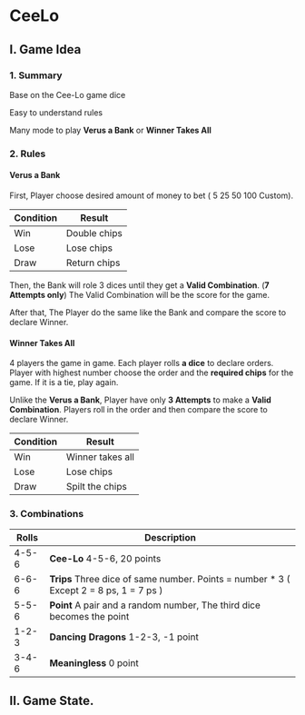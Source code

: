 # CeeLo

## I. Game Idea

### 1. Summary

Base on the Cee-Lo game dice

Easy to understand rules

Many mode to play **Verus a Bank** or **Winner Takes All**

### 2. Rules

#### Verus a Bank

First, Player choose desired amount of money to bet ( 5 25 50 100 Custom).

| Condition | Result		|
| --------- | ------------- |
| Win       | Double chips  |
| Lose      | Lose chips    |
| Draw      | Return chips  |

Then, the Bank will role 3 dices until they get a **Valid Combination**. (**7 Attempts only**)
The Valid Combination will be the score for the game.

After that, The Player do the same like the Bank and compare the score to declare Winner.

#### Winner Takes All

4 players the game in game. Each player rolls **a dice** to declare orders. Player with highest number choose the order and the **required chips** for the game. If it is a tie, play again.

Unlike the **Verus a Bank**, Player have only **3 Attempts** to make a **Valid Combination**. Players roll in the order and then compare the score to declare Winner.

| Condition | Result		   |
| --------- | ---------------- |
| Win       | Winner takes all |
| Lose      | Lose chips       |
| Draw      | Spilt the chips  |

### 3. Combinations

| Rolls | Description                                                            |
| ----- | -----------------------------------------------------------------------|
| 4-5-6 | **Cee-Lo** 4-5-6, 20 points                     |
| 6-6-6 | **Trips**  Three dice of same number. Points = number * 3 ( Except 2 = 8 ps, 1 = 7 ps )                  |
| 5-5-6 | **Point** A pair and a random number, The third dice becomes the point |
| 1-2-3 | **Dancing Dragons** 1-2-3, -1 point                              |
| 3-4-6 | **Meaningless** 0 point                                                |

## II. Game State.





